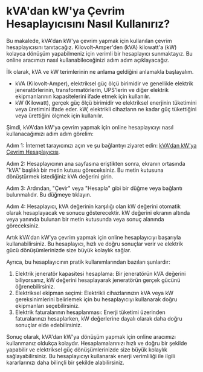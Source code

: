 kVA'dan kW'ya Çevrim Hesaplayıcısını Nasıl Kullanırız?
======================================================

Bu makalede, kVA'dan kW'ya çevrim yapmak için kullanılan çevrim hesaplayıcısını tanıtacağız. Kilovolt-Amper'den (kVA) kilowatt'a (kW) kolayca dönüşüm yapabilmeniz için verimli bir hesaplayıcı sunmaktayız. Bu online aracımızı nasıl kullanabileceğinizi adım adım açıklayacağız.

İlk olarak, kVA ve kW terimlerinin ne anlama geldiğini anlamakla başlayalım.

- kVA (Kilovolt-Amper), elektriksel güç ölçü birimidir ve genellikle elektrik jeneratörlerinin, transformatörlerin, UPS'lerin ve diğer elektrik ekipmanlarının kapasitelerini ifade etmek için kullanılır.
- kW (Kilowatt), gerçek güç ölçü birimidir ve elektriksel enerjinin tüketimini veya üretimini ifade eder. kW, elektrikli cihazların ne kadar güç tükettiğini veya ürettiğini ölçmek için kullanılır.

Şimdi, kVA'dan kW'ya çevrim yapmak için online hesaplayıcıyı nasıl kullanacağımızı adım adım görelim:

Adım 1: İnternet tarayıcınızı açın ve şu bağlantıyı ziyaret edin: [kVA'dan kW'ya Çevrim Hesaplayıcısı](https://www.onlinecalculatorsfree.com/tr/tools/kva-to-kw-calculator.html).

Adım 2: Hesaplayıcının ana sayfasına eriştikten sonra, ekranın ortasında "kVA" başlıklı bir metin kutusu göreceksiniz. Bu metin kutusuna dönüştürmek istediğiniz kVA değerini girin.

Adım 3: Ardından, "Çevir" veya "Hesapla" gibi bir düğme veya bağlantı bulunmalıdır. Bu düğmeye tıklayın.

Adım 4: Hesaplayıcı, kVA değerinin karşılığı olan kW değerini otomatik olarak hesaplayacak ve sonucu gösterecektir. kW değerini ekranın altında veya yanında bulunan bir metin kutusunda veya sonuç alanında göreceksiniz.

Artık kVA'dan kW'ya çevrim yapmak için online hesaplayıcıyı başarıyla kullanabilirsiniz. Bu hesaplayıcı, hızlı ve doğru sonuçlar verir ve elektrik gücü dönüşümlerinizde size büyük kolaylık sağlar.

Ayrıca, bu hesaplayıcının pratik kullanımlarından bazıları şunlardır:

1. Elektrik jeneratör kapasitesi hesaplama: Bir jeneratörün kVA değerini biliyorsanız, kW değerini hesaplayarak jeneratörün gerçek gücünü öğrenebilirsiniz.
2. Elektriksel ekipman seçimi: Elektrikli cihazlarınızın kVA veya kW gereksinimlerini belirlemek için bu hesaplayıcıyı kullanarak doğru ekipmanları seçebilirsiniz.
3. Elektrik faturalarının hesaplanması: Enerji tüketimi üzerinden faturalarınızı hesaplarken, kW değerlerine dayalı olarak daha doğru sonuçlar elde edebilirsiniz.

Sonuç olarak, kVA'dan kW'ya dönüşüm yapmak için online aracımızı kullanmanız oldukça kolaydır. Hesaplamalarınızı hızlı ve doğru bir şekilde yapabilir ve elektriksel güç dönüşümlerinizde size büyük kolaylık sağlayabilirsiniz. Bu hesaplayıcıyı kullanarak enerji verimliliği ile ilgili kararlarınızı daha bilinçli bir şekilde alabilirsiniz.